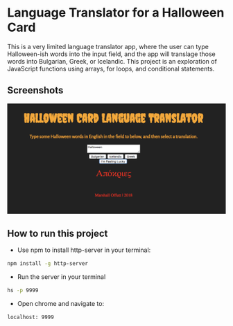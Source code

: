 # Language Translator for a Halloween Card

This is a very limited language translator app, where the user can type Halloween-ish words into the input field, and the app will translage those words into Bulgarian, Greek, or Icelandic. This project is an exploration of JavaScript functions using arrays, for loops, and conditional statements.

## Screenshots
![main screen shot](./screenshots/lang.png)

## How to run this project
* Use npm to install http-server in your terminal:
```sh
npm install -g http-server
```
* Run the server in your terminal
```sh
hs -p 9999
```
* Open chrome and navigate to:
```
localhost: 9999
```
